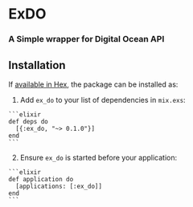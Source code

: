 # ExDO

### A Simple wrapper for Digital Ocean API

## Installation

If [available in Hex](https://hex.pm/docs/publish), the package can be installed as:

  1. Add `ex_do` to your list of dependencies in `mix.exs`:

    ```elixir
    def deps do
      [{:ex_do, "~> 0.1.0"}]
    end
    ```

  2. Ensure `ex_do` is started before your application:

    ```elixir
    def application do
      [applications: [:ex_do]]
    end
    ```
